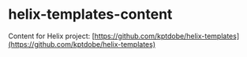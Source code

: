 # helix-templates-content

Content for Helix project: [https://github.com/kptdobe/helix-templates](https://github.com/kptdobe/helix-templates)